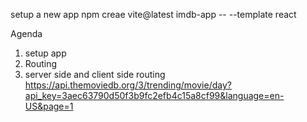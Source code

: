 setup a new app
npm creae vite@latest imdb-app -- --template react

Agenda
1. setup app
2. Routing
3. server side and client side routing
https://api.themoviedb.org/3/trending/movie/day?api_key=3aec63790d50f3b9fc2efb4c15a8cf99&language=en-US&page=1
